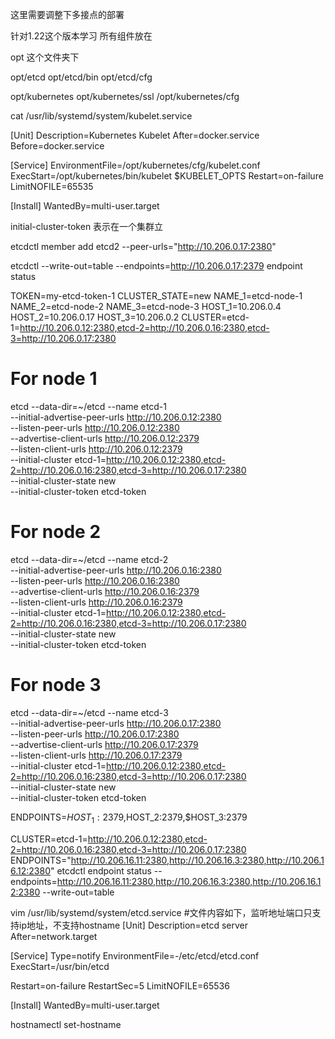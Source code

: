 这里需要调整下多接点的部署

针对1.22这个版本学习
所有组件放在

opt 这个文件夹下

opt/etcd
opt/etcd/bin
opt/etcd/cfg


opt/kubernetes
opt/kubernetes/ssl
/opt/kubernetes/cfg


cat /usr/lib/systemd/system/kubelet.service 


[Unit]
Description=Kubernetes Kubelet
After=docker.service
Before=docker.service

[Service]
EnvironmentFile=/opt/kubernetes/cfg/kubelet.conf
ExecStart=/opt/kubernetes/bin/kubelet $KUBELET_OPTS
Restart=on-failure
LimitNOFILE=65535

[Install]
WantedBy=multi-user.target

 initial-cluster-token 表示在一个集群立


 etcdctl member add etcd2 --peer-urls="http://10.206.0.17:2380"



etcdctl --write-out=table --endpoints=http://10.206.0.17:2379 endpoint status


TOKEN=my-etcd-token-1
CLUSTER_STATE=new
NAME_1=etcd-node-1
NAME_2=etcd-node-2
NAME_3=etcd-node-3
HOST_1=10.206.0.4
HOST_2=10.206.0.17
HOST_3=10.206.0.2
CLUSTER=etcd-1=http://10.206.0.12:2380,etcd-2=http://10.206.0.16:2380,etcd-3=http://10.206.0.17:2380

# For node 1
etcd --data-dir=~/etcd --name etcd-1 \
--initial-advertise-peer-urls http://10.206.0.12:2380 \
--listen-peer-urls http://10.206.0.12:2380 \
--advertise-client-urls http://10.206.0.12:2379 \
--listen-client-urls http://10.206.0.12:2379 \
--initial-cluster etcd-1=http://10.206.0.12:2380,etcd-2=http://10.206.0.16:2380,etcd-3=http://10.206.0.17:2380 \
--initial-cluster-state new \
--initial-cluster-token etcd-token

# For node 2
etcd --data-dir=~/etcd  --name etcd-2 \
--initial-advertise-peer-urls http://10.206.0.16:2380 \
--listen-peer-urls http://10.206.0.16:2380 \
--advertise-client-urls http://10.206.0.16:2379 \
--listen-client-urls http://10.206.0.16:2379 \
--initial-cluster etcd-1=http://10.206.0.12:2380,etcd-2=http://10.206.0.16:2380,etcd-3=http://10.206.0.17:2380 \
--initial-cluster-state new \
--initial-cluster-token etcd-token

# For node 3
etcd --data-dir=~/etcd --name etcd-3 \
--initial-advertise-peer-urls http://10.206.0.17:2380 \
--listen-peer-urls http://10.206.0.17:2380 \
--advertise-client-urls http://10.206.0.17:2379 \
--listen-client-urls http://10.206.0.17:2379 \
--initial-cluster etcd-1=http://10.206.0.12:2380,etcd-2=http://10.206.0.16:2380,etcd-3=http://10.206.0.17:2380 \
--initial-cluster-state new \
--initial-cluster-token etcd-token


ENDPOINTS=$HOST_1:2379,$HOST_2:2379,$HOST_3:2379


CLUSTER=etcd-1=http://10.206.0.12:2380,etcd-2=http://10.206.0.16:2380,etcd-3=http://10.206.0.17:2380
ENDPOINTS="http://10.206.16.11:2380,http://10.206.16.3:2380,http://10.206.16.12:2380"
etcdctl endpoint status --endpoints=http://10.206.16.11:2380,http://10.206.16.3:2380,http://10.206.16.12:2380 --write-out=table


vim /usr/lib/systemd/system/etcd.service
#文件内容如下，监听地址端口只支持ip地址，不支持hostname
[Unit]
Description=etcd server
After=network.target

[Service]
Type=notify
EnvironmentFile=-/etc/etcd/etcd.conf
ExecStart=/usr/bin/etcd

Restart=on-failure
RestartSec=5
LimitNOFILE=65536

[Install]
WantedBy=multi-user.target


hostnamectl set-hostname <hostname> 